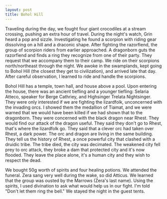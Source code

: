 ```yaml
---
layout: post
title: Bohol Hill
---
```

Traveling during the day, we fought four giant crocodiles at a stream crossing, pushing an extra hour of travel. During the night's watch, Grin heard a pop and sizzle. Investigating he found a scorpion with riding gear dissolving on a hill and a draconic shape. After fighting the razorfiend, the group of scorpion riders from earlier approached. A dragonborn guts the razorfiend and finds a ring they recognize from one of their party. They request that we accompany them to their camp. We ride on their scorpions north/northeast through the night. We awoke in the swamplands, kept going to Bohol Hill (the closest they get to civilization), and arrived late that day. After careful observation, I learned to ride and handle the scorpions.

Bohol Hill has a temple, town hall, and house above a pool. Upon entering the house, there was an ancient tiefling and a younger tiefling: Selaria Atteco, speaker for Berge Cathriey, and Highsinger Trelata Nightsinger. They were only interested if we are fighting the lizardfolk, unconcerned with the invading orcs. I showed them the medallion of Tiamat, and we were warned that we would have been killed if we had shown that to the dragonborn. They were concerned with the black dragon near Rhest. They would find our attack of the dragon useful. They said they don't go to Rhest, that's where the lizardfolk go. They said that a clever orc had taken over Rhest, a dark power. The orc and dragon are living in the same building. They tell us the history of Rhest, a once powerful city that clashed with a druidic tribe. The tribe died, the city was decimated. The weakened city fell prey to orc attack, they broke a dam that protected city and it's now flooded. They leave the place alone, it's a human city and they wish to respect the dead.

We bought 50g worth of spirits and four healing potions. We attended the funeral. Zera sang very well during the wake, so did Atticus. We learned that the group was ousted by the Marrows (Zera's last name). Using the spirits, I used divination to ask what would help us in our fight. I'm told "Don't let them ring the bell." We stayed the night in the guest tents.
